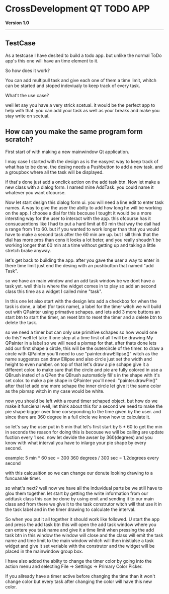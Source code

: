# CrossDevelopment QT TODO APP

**Version 1.0**


---

## TestCase

As a testcase I have desited to build a todo app. but unlike the normal ToDo app's this one will have an time element to it.

So how does it work?

You can add multipull task and give each one of them a time limit, whitch can be started and stoped indeviualy to keep track of every task.

What't the use case? 

well let say you have a very strick scetual. it would be the perfect app to help with that. you can add your task as well as your breaks and make you stay write on scetual.

## How can you make the same program form scratch? 

First start of with making a new mainwindow Qt application.

I may case I started with the design as is the easyest way to keep track of what has to be done. the desing needs a Pushbutton to add a new task. and a groupbox where all the task will be displayed.

if that's done just add a onclick action on the add task btn.
Now let make a new class with a dialog form. I named mine AddTask. you could name it whatever you want ofcourse.

Now let start design this dialog form ui. you will need a line edit to enter task names. A way to give the user the abilty to add how long he will be working on the app. I choose a dial for this becouse I tought it would be a more intersting way for the user to interact with the app. this ofcourse has it consucuentions like I had to put a hard limit at 60 min that way the dail had a range from 1 to 60. but if you wanted to work longer than that you would have to make a second task after the 60 min are up. but I sill think that the dial has more pros than cons it looks a lot beter, and you really shoudn't be working longer that 60 min at a time without getting up and taking a little stretch brake anyway. 

let's get back to building the app. after you gave the user a way to enter in there time limit just end the desing with an pushbutton that named "add Task".

so we have an main window and an add task window be we dont have a task yet. well this is where the widget comes in to play
so add an second class this time as a widget I called mine "task".

In this one let also start with the design lets add a checkbox for when the task is done, a label (for task name), a label for the timer witch we will build out with QPainter using primative schapes. and lets add 3 more buttons an start btn to start the timer, an reset btn to reset the timer and a delete btn to delete the task.

so we need a timer but can only use primitive schapes so how would one do this? well let take It one step at a time first of all I will be drawing My QPainter in a label so we will need a pixmap for that. after thats done lets add our first shape a circle, this will be the outercircle of the timer. to draw a circle with QPainter you'll need to use "painter.drawEllipse()" witch as the name suggestes can draw Ellipse and also circle just set the width and height to even number. on top of that let's draw a pie schape give it a different color. to make sure that the circle and pie are fully colored in use a QBrush insted of a QPen the QBrush automaticly fill's in the shape with it's set color. to make a pie shape in QPainter you'll need:
"painter.drawPie()"
after that let add one more schape the inner circle let give it the same color as the pixmap witch in my case would be white.

now you should be left with a round timer schaped object. but how do we make it funcienal well, let think about this for a second we need to make the pie shape bigger over time corseponding to the time given by the user. and since there are 360 degree in a full circle we know how to calculate it.

so let's say the user put in 5 min that let's first start by 5 * 60 to get the min in seconds the reason for doing this is becouse we will be calling are update fuction every 1 sec. now let devide the awser by 360(degrees) and you know with what interval you have to inlarge your pie shape by every second.

example:
5 min * 60 sec = 300
360 degrees / 300 sec = 1.2degrees every second

with this calcualtion so we can change our donute looking drawing to a funcuanale timer.

so what's next? well now we have all the induvidual parts be we still have to glou them together. let start by getting the write information from our addtask class this can be done by using emit and sending it to our main class and from there we give it to the task construtor witch will that use it in the task label and in the timer drawing to calculate the interval.

So when you put it all together it should work like followed. U start the app and press the add task btn this will open the add task window where you can entere you task name and give it a time limit when pressing the add task btn in this window the window will close and the class will emit the task name and time limit to the main window whitch will then inistialse a task widget and give it set veriable with the construtor and the widget will be placed in the mainwindow group box.

I have also added the abilty to change the timer color by going into the action menu and selecting File -> Settings -> Primary Color Picker.

If you allready have a timer active before changing the time than it won't change color but every task after changing the color will have this new color.

